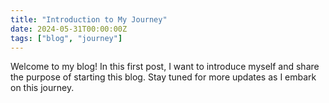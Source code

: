 ```yaml
---
title: "Introduction to My Journey"
date: 2024-05-31T00:00:00Z
tags: ["blog", "journey"]
---
```


Welcome to my blog! In this first post, I want to introduce myself and share the purpose of starting this blog. Stay tuned for more updates as I embark on this journey.